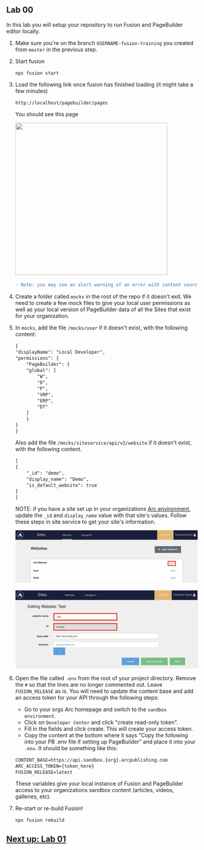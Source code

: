 ## Lab 00
In this lab you will setup your repository to run Fusion and PageBuilder editor locally.

1. Make sure you're on the branch `USERNAME-fusion-training` you created from `master` in the previous step.

2. Start fusion
    ```
    npx fusion start
    ```

3. Load the following link once fusion has finished loading (it might take a few minutes)
    ```
    http://localhost/pagebuilder/pages
    ```
    You should see this page

    <img src="https://user-images.githubusercontent.com/39777478/113511765-92926000-952f-11eb-9a89-d1a42ef15d96.jpeg" width="400" height="400">

    ```diff
    - Note: you may see an alert warning of an error with content sources. Disregard this; we will address content sources later on.
    ```

4. Create a folder called `mocks` in the root of the repo if it doesn't exit. We need to create a few mock files to give your local user permissions as well as your local version of PageBuilder data of all the Sites that exist for your organization.

5. In `mocks`, add the file `/mocks/user` if it doesn't exist, with the following content:

    ```
    {
    "displayName": "Local Developer",
    "permissions": {
        "PageBuilder": {
        "global": [
            "W",
            "D",
            "P",
            "VRP",
            "ERP",
            "DT"
        ]
        }
    }
    } 
    ```

    Also add the file `/mocks/siteservice/api/v3/website` if it doesn't exist, with the following content.

    ```
    [
    {
        "_id": "demo",
        "display_name": "Demo",
        "is_default_website": true
    }
    ]
    ```
    NOTE: if you have a site set up in your organizations [Arc environment](https://redirector.arcpublishing.com/siteservice), update the `_id` and `display_name` value with that site's values. Follow these steps in site service to get your site's information.

    <img src="./assets/site-service.png"/>
    <br/><br/>
    <img src="./assets/site-service2.png"/>


6. Open the file called `.env` from the root of your project directory. Remove the `#` so that the lines are no longer commented out. Leave `FUSION_RELEASE` as is. You will need to update the content base and add an access token for your API through the following steps:
    - Go to your orgs Arc homepage and switch to the `sandbox environment`.
    - Click on `Developer Center` and click "create read-only token".
    - Fill in the fields and click create. This will create your access token.
    - Copy the content at the bottom where it says "Copy the following into your PB .env file if setting up PageBuilder" and place it into your `.env`. It should be something like this:

    ```
    CONTENT_BASE=https://api.sandbox.{org}.arcpublishing.com 
    ARC_ACCESS_TOKEN={token_here}
    FUSION_RELEASE=latest
    ```

    These variables give your local instance of Fusion and PageBuilder access to your organizations sandbox content (articles, videos, galleries, etc).

7. Re-start or re-build Fusion!

    ```
    npx fusion rebuild
    ```

## [Next up: Lab 01](https://github.com/wapopartners/Fusion-Training-User-Stories/tree/lab-01)
